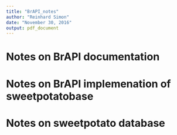 ```yaml
---
title: "BrAPI_notes"
author: "Reinhard Simon"
date: "November 30, 2016"
output: pdf_document
---
```


# Notes on BrAPI documentation

# Notes on BrAPI implemenation of sweetpotatobase

# Notes on sweetpotato database

